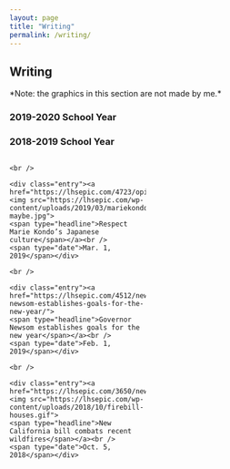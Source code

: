 ```yaml
---
layout: page
title: "Writing"
permalink: /writing/
---
```

<style>
	.entry{
		background-color: #FAFAFA;
		padding: 10px;
	}
	
	.grid{
		display: grid;
		grid-template-columns: 240px 240px 240px;
		grid-template-rows: auto auto auto;
		grid-gap: 10px;
	}
	
	[type='headline]{
		font-size: 20px;
	}
	
	[type='date']{
		font-size: 5px;
	}
	
	
</style>

<h2>Writing</h2>

<p>*Note: the graphics in this section are not made by me.*</p>

<h3>2019-2020 School Year</h3>

<h3>2018-2019 School Year</h3>

<section class="grid">

	<br />

	<div class="entry"><a href="https://lhsepic.com/4723/opinion/4723/"><img src="https://lhsepic.com/wp-content/uploads/2019/03/mariekondo-maybe.jpg">
	<span type="headline">Respect Marie Kondo’s Japanese culture</span></a><br />
	<span type="date">Mar. 1, 2019</span></div>

	<br />

	<div class="entry"><a href="https://lhsepic.com/4512/news/governor-newsom-establishes-goals-for-the-new-year/">
	<span type="headline">Governor Newsom establishes goals for the new year</span></a><br />
	<span type="date">Feb. 1, 2019</span></div>

	<br />

	<div class="entry"><a href="https://lhsepic.com/3650/news/1_nw_firebillkaylinl/"><img src="https://lhsepic.com/wp-content/uploads/2018/10/firebill-houses.gif">
	<span type="headline">New California bill combats recent wildfires</span></a><br />
	<span type="date">Oct. 5, 2018</span></div>
	
</section>